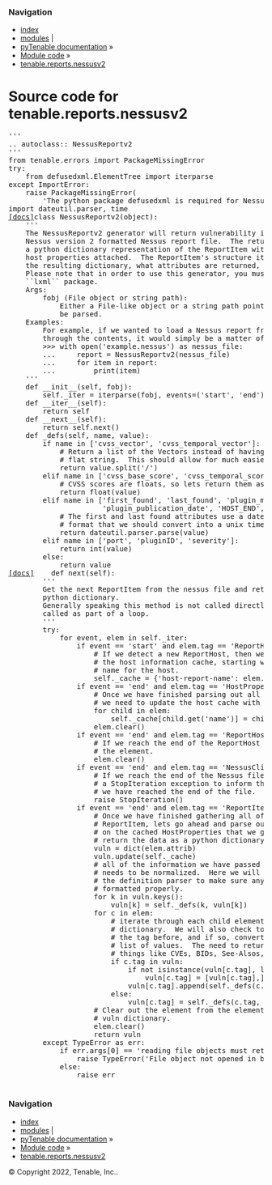 <!DOCTYPE html>
<html lang="en">
  <head>
    <meta charset="utf-8" />
    <meta name="viewport" content="width=device-width, initial-scale=1.0" />
    <link rel="index" title="Index" href="../../../genindex.md" />
  </head><body>
    <div class="related" role="navigation" aria-label="related navigation">
      <h3>Navigation</h3>
      <ul>
        <li class="right" style="margin-right: 10px">
          <a href="../../../genindex.md" title="General Index"
             accesskey="I">index</a></li>
        <li class="right" >
          <a href="../../../py-modindex.md" title="Python Module Index"
             >modules</a> |</li>
        <li class="nav-item nav-item-0"><a href="../../../README.md">pyTenable  documentation</a> &#187;</li>
          <li class="nav-item nav-item-1"><a href="../../index.md" accesskey="U">Module code</a> &#187;</li>
        <li class="nav-item nav-item-this"><a href="">tenable.reports.nessusv2</a></li> 
      </ul>
    </div>  
    <div class="document">
      <div class="documentwrapper">
          <div class="body" role="main">
  <h1>Source code for tenable.reports.nessusv2</h1><div class="highlight"><pre>
<span></span><span class="sd">&#39;&#39;&#39;</span>
<span class="sd">.. autoclass:: NessusReportv2</span>
<span class="sd">&#39;&#39;&#39;</span>
<span class="kn">from</span> <span class="nn">tenable.errors</span> <span class="kn">import</span> <span class="n">PackageMissingError</span>
<span class="k">try</span><span class="p">:</span>
    <span class="kn">from</span> <span class="nn">defusedxml.ElementTree</span> <span class="kn">import</span> <span class="n">iterparse</span>
<span class="k">except</span> <span class="ne">ImportError</span><span class="p">:</span>
    <span class="k">raise</span> <span class="n">PackageMissingError</span><span class="p">(</span>
        <span class="s1">&#39;The python package defusedxml is required for NessusReportv2&#39;</span><span class="p">)</span>
<span class="kn">import</span> <span class="nn">dateutil.parser</span><span class="o">,</span> <span class="nn">time</span>
<div class="viewcode-block" id="NessusReportv2"><a class="viewcode-back" href="../../../tenable.reports.md#tenable.reports.nessusv2.NessusReportv2">[docs]</a><span class="k">class</span> <span class="nc">NessusReportv2</span><span class="p">(</span><span class="nb">object</span><span class="p">):</span>
    <span class="sd">&#39;&#39;&#39;</span>
<span class="sd">    The NessusReportv2 generator will return vulnerability items from any</span>
<span class="sd">    Nessus version 2 formatted Nessus report file.  The returned data will be</span>
<span class="sd">    a python dictionary representation of the ReportItem with the relevant</span>
<span class="sd">    host properties attached.  The ReportItem&#39;s structure itself will determine</span>
<span class="sd">    the resulting dictionary, what attributes are returned, and what is not.</span>
<span class="sd">    Please note that in order to use this generator, you must install the python</span>
<span class="sd">    ``lxml`` package.</span>
<span class="sd">    Args:</span>
<span class="sd">        fobj (File object or string path):</span>
<span class="sd">            Either a File-like object or a string path pointing to the file to</span>
<span class="sd">            be parsed.</span>
<span class="sd">    Examples:</span>
<span class="sd">        For example, if we wanted to load a Nessus report from disk and iterate</span>
<span class="sd">        through the contents, it would simply be a matter of:</span>
<span class="sd">        &gt;&gt;&gt; with open(&#39;example.nessus&#39;) as nessus_file:</span>
<span class="sd">        ...     report = NessusReportv2(nessus_file)</span>
<span class="sd">        ...     for item in report:</span>
<span class="sd">        ...         print(item)</span>
<span class="sd">    &#39;&#39;&#39;</span>
    <span class="k">def</span> <span class="fm">__init__</span><span class="p">(</span><span class="bp">self</span><span class="p">,</span> <span class="n">fobj</span><span class="p">):</span>
        <span class="bp">self</span><span class="o">.</span><span class="n">_iter</span> <span class="o">=</span> <span class="n">iterparse</span><span class="p">(</span><span class="n">fobj</span><span class="p">,</span> <span class="n">events</span><span class="o">=</span><span class="p">(</span><span class="s1">&#39;start&#39;</span><span class="p">,</span> <span class="s1">&#39;end&#39;</span><span class="p">))</span>
    <span class="k">def</span> <span class="fm">__iter__</span><span class="p">(</span><span class="bp">self</span><span class="p">):</span>
        <span class="k">return</span> <span class="bp">self</span>
    <span class="k">def</span> <span class="fm">__next__</span><span class="p">(</span><span class="bp">self</span><span class="p">):</span>
        <span class="k">return</span> <span class="bp">self</span><span class="o">.</span><span class="n">next</span><span class="p">()</span>
    <span class="k">def</span> <span class="nf">_defs</span><span class="p">(</span><span class="bp">self</span><span class="p">,</span> <span class="n">name</span><span class="p">,</span> <span class="n">value</span><span class="p">):</span>
        <span class="k">if</span> <span class="n">name</span> <span class="ow">in</span> <span class="p">[</span><span class="s1">&#39;cvss_vector&#39;</span><span class="p">,</span> <span class="s1">&#39;cvss_temporal_vector&#39;</span><span class="p">]:</span>
            <span class="c1"># Return a list of the Vectors instead of having everything in a</span>
            <span class="c1"># flat string.  This should allow for much easier parsing later.</span>
            <span class="k">return</span> <span class="n">value</span><span class="o">.</span><span class="n">split</span><span class="p">(</span><span class="s1">&#39;/&#39;</span><span class="p">)</span>
        <span class="k">elif</span> <span class="n">name</span> <span class="ow">in</span> <span class="p">[</span><span class="s1">&#39;cvss_base_score&#39;</span><span class="p">,</span> <span class="s1">&#39;cvss_temporal_score&#39;</span><span class="p">]:</span>
            <span class="c1"># CVSS scores are floats, so lets return them as such.</span>
            <span class="k">return</span> <span class="nb">float</span><span class="p">(</span><span class="n">value</span><span class="p">)</span>
        <span class="k">elif</span> <span class="n">name</span> <span class="ow">in</span> <span class="p">[</span><span class="s1">&#39;first_found&#39;</span><span class="p">,</span> <span class="s1">&#39;last_found&#39;</span><span class="p">,</span> <span class="s1">&#39;plugin_modification_date&#39;</span><span class="p">,</span>
                      <span class="s1">&#39;plugin_publication_date&#39;</span><span class="p">,</span> <span class="s1">&#39;HOST_END&#39;</span><span class="p">,</span> <span class="s1">&#39;HOST_START&#39;</span><span class="p">]:</span>
            <span class="c1"># The first and last found attributes use a datetime timestamp</span>
            <span class="c1"># format that we should convert into a unix timestamp.</span>
            <span class="k">return</span> <span class="n">dateutil</span><span class="o">.</span><span class="n">parser</span><span class="o">.</span><span class="n">parse</span><span class="p">(</span><span class="n">value</span><span class="p">)</span>
        <span class="k">elif</span> <span class="n">name</span> <span class="ow">in</span> <span class="p">[</span><span class="s1">&#39;port&#39;</span><span class="p">,</span> <span class="s1">&#39;pluginID&#39;</span><span class="p">,</span> <span class="s1">&#39;severity&#39;</span><span class="p">]:</span>
            <span class="k">return</span> <span class="nb">int</span><span class="p">(</span><span class="n">value</span><span class="p">)</span>
        <span class="k">else</span><span class="p">:</span>
            <span class="k">return</span> <span class="n">value</span>
<div class="viewcode-block" id="NessusReportv2.next"><a class="viewcode-back" href="../../../tenable.reports.md#tenable.reports.nessusv2.NessusReportv2.next">[docs]</a>    <span class="k">def</span> <span class="nf">next</span><span class="p">(</span><span class="bp">self</span><span class="p">):</span>
        <span class="sd">&#39;&#39;&#39;</span>
<span class="sd">        Get the next ReportItem from the nessus file and return it as a</span>
<span class="sd">        python dictionary.</span>
<span class="sd">        Generally speaking this method is not called directly, but is instead</span>
<span class="sd">        called as part of a loop.</span>
<span class="sd">        &#39;&#39;&#39;</span>
        <span class="k">try</span><span class="p">:</span>
            <span class="k">for</span> <span class="n">event</span><span class="p">,</span> <span class="n">elem</span> <span class="ow">in</span> <span class="bp">self</span><span class="o">.</span><span class="n">_iter</span><span class="p">:</span>
                <span class="k">if</span> <span class="n">event</span> <span class="o">==</span> <span class="s1">&#39;start&#39;</span> <span class="ow">and</span> <span class="n">elem</span><span class="o">.</span><span class="n">tag</span> <span class="o">==</span> <span class="s1">&#39;ReportHost&#39;</span><span class="p">:</span>
                    <span class="c1"># If we detect a new ReportHost, then we will want to rebuild</span>
                    <span class="c1"># the host information cache, starting with the ReportHost&#39;s</span>
                    <span class="c1"># name for the host.</span>
                    <span class="bp">self</span><span class="o">.</span><span class="n">_cache</span> <span class="o">=</span> <span class="p">{</span><span class="s1">&#39;host-report-name&#39;</span><span class="p">:</span> <span class="n">elem</span><span class="o">.</span><span class="n">get</span><span class="p">(</span><span class="s1">&#39;name&#39;</span><span class="p">)}</span>
                <span class="k">if</span> <span class="n">event</span> <span class="o">==</span> <span class="s1">&#39;end&#39;</span> <span class="ow">and</span> <span class="n">elem</span><span class="o">.</span><span class="n">tag</span> <span class="o">==</span> <span class="s1">&#39;HostProperties&#39;</span><span class="p">:</span>
                    <span class="c1"># Once we have finished parsing out all of the host properties,</span>
                    <span class="c1"># we need to update the host cache with this new information.</span>
                    <span class="k">for</span> <span class="n">child</span> <span class="ow">in</span> <span class="n">elem</span><span class="p">:</span>
                        <span class="bp">self</span><span class="o">.</span><span class="n">_cache</span><span class="p">[</span><span class="n">child</span><span class="o">.</span><span class="n">get</span><span class="p">(</span><span class="s1">&#39;name&#39;</span><span class="p">)]</span> <span class="o">=</span> <span class="n">child</span><span class="o">.</span><span class="n">text</span>
                    <span class="n">elem</span><span class="o">.</span><span class="n">clear</span><span class="p">()</span>
                <span class="k">if</span> <span class="n">event</span> <span class="o">==</span> <span class="s1">&#39;end&#39;</span> <span class="ow">and</span> <span class="n">elem</span><span class="o">.</span><span class="n">tag</span> <span class="o">==</span> <span class="s1">&#39;ReportHost&#39;</span><span class="p">:</span>
                    <span class="c1"># If we reach the end of the ReportHost tree, then clear out</span>
                    <span class="c1"># the element.</span>
                    <span class="n">elem</span><span class="o">.</span><span class="n">clear</span><span class="p">()</span>
                <span class="k">if</span> <span class="n">event</span> <span class="o">==</span> <span class="s1">&#39;end&#39;</span> <span class="ow">and</span> <span class="n">elem</span><span class="o">.</span><span class="n">tag</span> <span class="o">==</span> <span class="s1">&#39;NessusClientData_v2&#39;</span><span class="p">:</span>
                    <span class="c1"># If we reach the end of the Nessus file, then we need to raise</span>
                    <span class="c1"># a StopIteration exception to inform the code downstream that</span>
                    <span class="c1"># we have reached the end of the file.</span>
                    <span class="k">raise</span> <span class="ne">StopIteration</span><span class="p">()</span>
                <span class="k">if</span> <span class="n">event</span> <span class="o">==</span> <span class="s1">&#39;end&#39;</span> <span class="ow">and</span> <span class="n">elem</span><span class="o">.</span><span class="n">tag</span> <span class="o">==</span> <span class="s1">&#39;ReportItem&#39;</span><span class="p">:</span>
                    <span class="c1"># Once we have finished gathering all of the information for a</span>
                    <span class="c1"># ReportItem, lets go ahead and parse out the ReportItem, graft</span>
                    <span class="c1"># on the cached HostProperties that we gathered before, and then</span>
                    <span class="c1"># return the data as a python dictionary.</span>
                    <span class="n">vuln</span> <span class="o">=</span> <span class="nb">dict</span><span class="p">(</span><span class="n">elem</span><span class="o">.</span><span class="n">attrib</span><span class="p">)</span>
                    <span class="n">vuln</span><span class="o">.</span><span class="n">update</span><span class="p">(</span><span class="bp">self</span><span class="o">.</span><span class="n">_cache</span><span class="p">)</span>
                    <span class="c1"># all of the information we have passed into the vuln dictionary</span>
                    <span class="c1"># needs to be normalized.  Here we will pass each item through</span>
                    <span class="c1"># the definition parser to make sure any known values are</span>
                    <span class="c1"># formatted properly.</span>
                    <span class="k">for</span> <span class="n">k</span> <span class="ow">in</span> <span class="n">vuln</span><span class="o">.</span><span class="n">keys</span><span class="p">():</span>
                        <span class="n">vuln</span><span class="p">[</span><span class="n">k</span><span class="p">]</span> <span class="o">=</span> <span class="bp">self</span><span class="o">.</span><span class="n">_defs</span><span class="p">(</span><span class="n">k</span><span class="p">,</span> <span class="n">vuln</span><span class="p">[</span><span class="n">k</span><span class="p">])</span>
                    <span class="k">for</span> <span class="n">c</span> <span class="ow">in</span> <span class="n">elem</span><span class="p">:</span>
                        <span class="c1"># iterate through each child element and add it to the vuln</span>
                        <span class="c1"># dictionary.  We will also check to see if we have seen</span>
                        <span class="c1"># the tag before, and if so, convert the stored value to a</span>
                        <span class="c1"># list of values.  The need to return a list is common for</span>
                        <span class="c1"># things like CVEs, BIDs, See-Alsos, etc.</span>
                        <span class="k">if</span> <span class="n">c</span><span class="o">.</span><span class="n">tag</span> <span class="ow">in</span> <span class="n">vuln</span><span class="p">:</span>
                            <span class="k">if</span> <span class="ow">not</span> <span class="nb">isinstance</span><span class="p">(</span><span class="n">vuln</span><span class="p">[</span><span class="n">c</span><span class="o">.</span><span class="n">tag</span><span class="p">],</span> <span class="nb">list</span><span class="p">):</span>
                                <span class="n">vuln</span><span class="p">[</span><span class="n">c</span><span class="o">.</span><span class="n">tag</span><span class="p">]</span> <span class="o">=</span> <span class="p">[</span><span class="n">vuln</span><span class="p">[</span><span class="n">c</span><span class="o">.</span><span class="n">tag</span><span class="p">],]</span>
                            <span class="n">vuln</span><span class="p">[</span><span class="n">c</span><span class="o">.</span><span class="n">tag</span><span class="p">]</span><span class="o">.</span><span class="n">append</span><span class="p">(</span><span class="bp">self</span><span class="o">.</span><span class="n">_defs</span><span class="p">(</span><span class="n">c</span><span class="o">.</span><span class="n">tag</span><span class="p">,</span> <span class="n">c</span><span class="o">.</span><span class="n">text</span><span class="p">))</span>
                        <span class="k">else</span><span class="p">:</span>
                            <span class="n">vuln</span><span class="p">[</span><span class="n">c</span><span class="o">.</span><span class="n">tag</span><span class="p">]</span> <span class="o">=</span> <span class="bp">self</span><span class="o">.</span><span class="n">_defs</span><span class="p">(</span><span class="n">c</span><span class="o">.</span><span class="n">tag</span><span class="p">,</span> <span class="n">c</span><span class="o">.</span><span class="n">text</span><span class="p">)</span>
                    <span class="c1"># Clear out the element from the element tree and return the</span>
                    <span class="c1"># vuln dictionary.</span>
                    <span class="n">elem</span><span class="o">.</span><span class="n">clear</span><span class="p">()</span>
                    <span class="k">return</span> <span class="n">vuln</span>
        <span class="k">except</span> <span class="ne">TypeError</span> <span class="k">as</span> <span class="n">err</span><span class="p">:</span>
            <span class="k">if</span> <span class="n">err</span><span class="o">.</span><span class="n">args</span><span class="p">[</span><span class="mi">0</span><span class="p">]</span> <span class="o">==</span> <span class="s1">&#39;reading file objects must return bytes objects&#39;</span><span class="p">:</span>
                <span class="k">raise</span> <span class="ne">TypeError</span><span class="p">(</span><span class="s1">&#39;File object not opened in binary mode.&#39;</span><span class="p">)</span>
            <span class="k">else</span><span class="p">:</span>
                <span class="k">raise</span> <span class="n">err</span></div></div>
</pre></div>
            <div class="clearer"></div>
          </div>
      </div>
      <div class="clearer"></div>
    </div>
    <div class="related" role="navigation" aria-label="related navigation">
      <h3>Navigation</h3>
      <ul>
        <li class="right" style="margin-right: 10px">
          <a href="../../../genindex.md" title="General Index"
             >index</a></li>
        <li class="right" >
          <a href="../../../py-modindex.md" title="Python Module Index"
             >modules</a> |</li>
        <li class="nav-item nav-item-0"><a href="../../../README.md">pyTenable  documentation</a> &#187;</li>
          <li class="nav-item nav-item-1"><a href="../../index.md" >Module code</a> &#187;</li>
        <li class="nav-item nav-item-this"><a href="">tenable.reports.nessusv2</a></li> 
      </ul>
    </div>
    <div class="footer" role="contentinfo">
        &#169; Copyright 2022, Tenable, Inc..
    </div>
  </body>
</html>